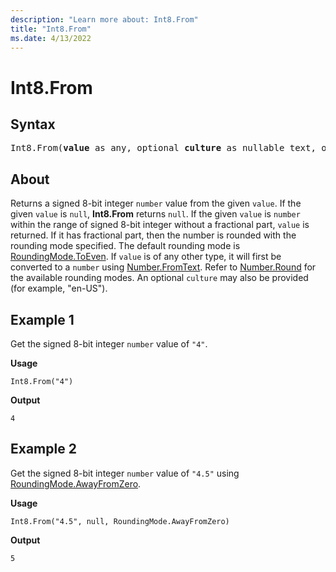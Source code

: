 ```yaml
---
description: "Learn more about: Int8.From"
title: "Int8.From"
ms.date: 4/13/2022
---
```

# Int8.From

## Syntax

<pre>
Int8.From(<b>value</b> as any, optional <b>culture</b> as nullable text, optional <b>roundingMode</b> as nullable number) as nullable number
</pre>
  
## About

Returns a signed 8-bit integer `number` value from the given `value`. If the given `value` is `null`, **Int8.From** returns `null`. If the given `value` is `number` within the range of signed 8-bit integer without a fractional part, `value` is returned. If it has fractional part, then the number is rounded with the rounding mode specified. The default rounding mode is [RoundingMode.ToEven](/powerquery-m/roundingmode-toeven). If `value` is of any other type, it will first be converted to a `number` using [Number.FromText](/powerquery-m/number-fromtext). Refer to [Number.Round](/powerquery-m/number-round) for the available rounding modes. An optional `culture` may also be provided (for example, "en-US").

## Example 1

Get the signed 8-bit integer `number` value of `"4"`.

**Usage**

```powerquery-m
Int8.From("4")
```

**Output**

`4`

## Example 2

Get the signed 8-bit integer `number` value of `"4.5"` using [RoundingMode.AwayFromZero](/powerquery-m/roundingmode-awayfromzero).

**Usage**

```powerquery-m
Int8.From("4.5", null, RoundingMode.AwayFromZero)
```

**Output**

`5`
